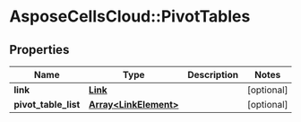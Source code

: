 # AsposeCellsCloud::PivotTables

## Properties
Name | Type | Description | Notes
------------ | ------------- | ------------- | -------------
**link** | [**Link**](Link.md) |  | [optional] 
**pivot_table_list** | [**Array&lt;LinkElement&gt;**](LinkElement.md) |  | [optional] 


